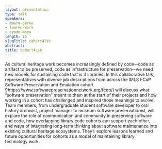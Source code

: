 ```yaml
---
layout: presentation
type: talk
speakers:
- maura-gerke
- lauren-work
- cynde-moya
length: 15
slugTitle: cohort4lib
abstract:
title: Cohort4Lib
---
```

As cultural heritage work becomes increasingly defined by code--code as artifact to be preserved, code as infrastructure for preservation--we need new models for sustaining code that is 4 libraries. In this collaborative talk, representatives with diverse job descriptions from across the IMLS FCoP Software Preservation and Emulation cohort 9https://www.softwarepreservationnetwork.org/fcop/) will discuss what “software preservation” meant to them at the start of their projects and how working in a cohort has challenged and inspired those meanings to evolve. Team members, from undergraduate student software developer to oral history archivist, project manager to museum software preservationist, will explore the role of communication and community in preserving software and code, how overlapping library code cohorts can support each other, and ways of integrating long-term thinking about software maintenance into existing cultural heritage ecosystems. They’ll explore lessons learned and future opportunities for cohorts as a model of maintaining library technology work.